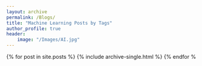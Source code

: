 ```yaml
---
layout: archive
permalink: /Blogs/
title: "Machine Learning Posts by Tags"
author_profile: true
header:
	image: "/Images/AI.jpg"	
---
```


{% for post in site.posts %}
    {% include archive-single.html %}
{% endfor %